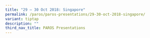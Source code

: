 ```yaml
---
title: "29 – 30 Oct 2018: Singapore"
permalink: /paros/paros-presentations/29-30-oct-2018-singapore/
variant: tiptap
description: ""
third_nav_title: PAROS Presentations
---
```

